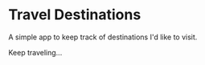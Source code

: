 # Travel Destinations

A simple app to keep track of destinations I'd like to visit.

Keep traveling...